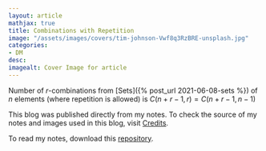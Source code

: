 ```yaml
---
layout: article
mathjax: true
title: Combinations with Repetition
image: "/assets/images/covers/tim-johnson-Vwf8q3RzBRE-unsplash.jpg"
categories:
- DM
desc:   
imagealt: Cover Image for article
---
```


Number of $r$-combinations from [Sets]({% post_url 2021-06-08-sets %}) of $n$ elements (where repetition is allowed) is $C(n+r-1, r) = C(n+r-1, n-1)$

























































































































































































































































































































































































































This blog was published directly from my notes.
To check the source of my notes and images used in this blog, visit <a href="/credits.html" target="_blank">Credits</a>.

To read my notes, download this <a href="https://github.com/bovem/CS" target="blank">repository</a>.